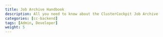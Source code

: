 ```yaml
---
title: Job Archive Handbook
description: All you need to know about the ClusterCockpit Job Archive
categories: [cc-backend]
tags: [Admin, Developer]
weight: 5
---
```


